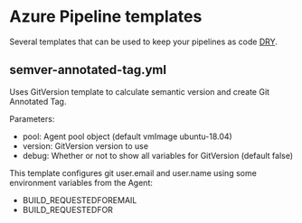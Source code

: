 # Azure Pipeline templates

Several templates that can be used to keep your pipelines as code [DRY](https://en.wikipedia.org/wiki/Don%27t_repeat_yourself).

## semver-annotated-tag.yml

Uses GitVersion template to calculate semantic version and create Git Annotated Tag.

Parameters:

* pool: Agent pool object (default vmImage ubuntu-18.04)
* version: GitVersion version to use
* debug: Whether or not to show all variables for GitVersion (default false)

This template configures git user.email and user.name using some environment variables from the Agent:

* BUILD_REQUESTEDFOREMAIL
* BUILD_REQUESTEDFOR
